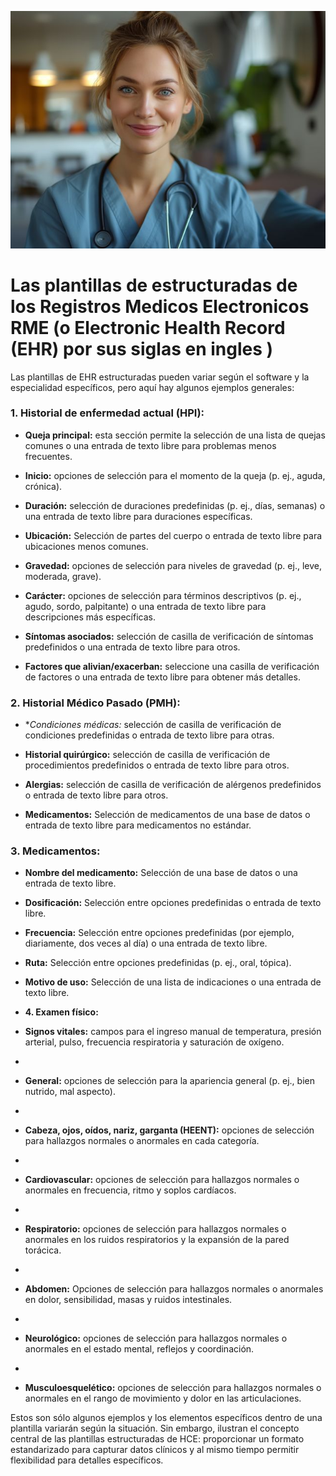 ![Portada Registros medicos electronico](https://github.com/lmorenosilva/zanahoriaTech/blob/main/Healthcare%20Professional%20Portrait%20small.jpg)



# Las plantillas de  estructuradas de los Registros Medicos Electronicos RME (o Electronic Health Record (EHR) por sus siglas en ingles )

Las plantillas de EHR estructuradas pueden variar según el software y la especialidad específicos, pero aquí hay algunos ejemplos generales:

### 1. Historial de enfermedad actual (HPI):

- **Queja principal:** esta sección permite la selección de una lista de quejas comunes o una entrada de texto libre para problemas menos frecuentes.

- **Inicio:** opciones de selección para el momento de la queja (p. ej., aguda, crónica).

- **Duración:** selección de duraciones predefinidas (p. ej., días, semanas) o una entrada de texto libre para duraciones específicas.

- **Ubicación:** Selección de partes del cuerpo o entrada de texto libre para ubicaciones menos comunes.

- **Gravedad:** opciones de selección para niveles de gravedad (p. ej., leve, moderada, grave).

- **Carácter:** opciones de selección para términos descriptivos (p. ej., agudo, sordo, palpitante) o una entrada de texto libre para descripciones más específicas.

- **Síntomas asociados:**  selección de casilla de verificación de síntomas predefinidos o una entrada de texto libre para otros.

- **Factores que alivian/exacerban:** seleccione una casilla de verificación de factores o una entrada de texto libre para obtener más detalles.

### 2. Historial Médico Pasado (PMH):
   
- **Condiciones médicas:* selección de casilla de verificación de condiciones predefinidas o entrada de texto libre para otras.

- **Historial quirúrgico:** selección de casilla de verificación de procedimientos predefinidos o entrada de texto libre para otros.

- **Alergias:** selección de casilla de verificación de alérgenos predefinidos o entrada de texto libre para otros.

- **Medicamentos:** Selección de medicamentos de una base de datos o entrada de texto libre para medicamentos no estándar.

### 3. Medicamentos:

- **Nombre del medicamento:** Selección de una base de datos o una entrada de texto libre.
  
- **Dosificación:** Selección entre opciones predefinidas o entrada de texto libre.
  
- **Frecuencia:** Selección entre opciones predefinidas (por ejemplo, diariamente, dos veces al día) o una entrada de texto libre.
  
- **Ruta:** Selección entre opciones predefinidas (p. ej., oral, tópica).
  
- **Motivo de uso:** Selección de una lista de indicaciones o una entrada de texto libre.
  
- **4. Examen físico:**
 
- **Signos vitales:** campos para el ingreso manual de temperatura, presión arterial, pulso, frecuencia respiratoria y saturación de oxígeno.
- 
- **General:** opciones de selección para la apariencia general (p. ej., bien nutrido, mal aspecto).
- 
- **Cabeza, ojos, oídos, nariz, garganta (HEENT):** opciones de selección para hallazgos normales o anormales en cada categoría.
- 
- **Cardiovascular:** opciones de selección para hallazgos normales o anormales en frecuencia, ritmo y soplos cardíacos.
- 
- **Respiratorio:** opciones de selección para hallazgos normales o anormales en los ruidos respiratorios y la expansión de la pared torácica.
- 
- **Abdomen:** Opciones de selección para hallazgos normales o anormales en dolor, sensibilidad, masas y ruidos intestinales.
- 
- **Neurológico:** opciones de selección para hallazgos normales o anormales en el estado mental, reflejos y coordinación.
- 
- **Musculoesquelético:** opciones de selección para hallazgos normales o anormales en el rango de movimiento y dolor en las articulaciones.
  
Estos son sólo algunos ejemplos y los elementos específicos dentro de una plantilla variarán según la situación. Sin embargo, ilustran el concepto central de las plantillas estructuradas de HCE: proporcionar un formato estandarizado para capturar datos clínicos y al mismo tiempo permitir flexibilidad para detalles específicos.
